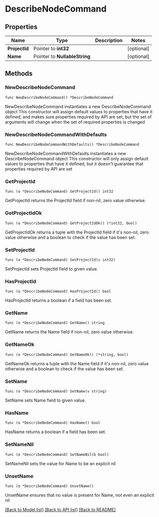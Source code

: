 # DescribeNodeCommand

## Properties

Name | Type | Description | Notes
------------ | ------------- | ------------- | -------------
**ProjectId** | Pointer to **int32** |  | [optional] 
**Name** | Pointer to **NullableString** |  | [optional] 

## Methods

### NewDescribeNodeCommand

`func NewDescribeNodeCommand() *DescribeNodeCommand`

NewDescribeNodeCommand instantiates a new DescribeNodeCommand object
This constructor will assign default values to properties that have it defined,
and makes sure properties required by API are set, but the set of arguments
will change when the set of required properties is changed

### NewDescribeNodeCommandWithDefaults

`func NewDescribeNodeCommandWithDefaults() *DescribeNodeCommand`

NewDescribeNodeCommandWithDefaults instantiates a new DescribeNodeCommand object
This constructor will only assign default values to properties that have it defined,
but it doesn't guarantee that properties required by API are set

### GetProjectId

`func (o *DescribeNodeCommand) GetProjectId() int32`

GetProjectId returns the ProjectId field if non-nil, zero value otherwise.

### GetProjectIdOk

`func (o *DescribeNodeCommand) GetProjectIdOk() (*int32, bool)`

GetProjectIdOk returns a tuple with the ProjectId field if it's non-nil, zero value otherwise
and a boolean to check if the value has been set.

### SetProjectId

`func (o *DescribeNodeCommand) SetProjectId(v int32)`

SetProjectId sets ProjectId field to given value.

### HasProjectId

`func (o *DescribeNodeCommand) HasProjectId() bool`

HasProjectId returns a boolean if a field has been set.

### GetName

`func (o *DescribeNodeCommand) GetName() string`

GetName returns the Name field if non-nil, zero value otherwise.

### GetNameOk

`func (o *DescribeNodeCommand) GetNameOk() (*string, bool)`

GetNameOk returns a tuple with the Name field if it's non-nil, zero value otherwise
and a boolean to check if the value has been set.

### SetName

`func (o *DescribeNodeCommand) SetName(v string)`

SetName sets Name field to given value.

### HasName

`func (o *DescribeNodeCommand) HasName() bool`

HasName returns a boolean if a field has been set.

### SetNameNil

`func (o *DescribeNodeCommand) SetNameNil(b bool)`

 SetNameNil sets the value for Name to be an explicit nil

### UnsetName
`func (o *DescribeNodeCommand) UnsetName()`

UnsetName ensures that no value is present for Name, not even an explicit nil

[[Back to Model list]](../README.md#documentation-for-models) [[Back to API list]](../README.md#documentation-for-api-endpoints) [[Back to README]](../README.md)


